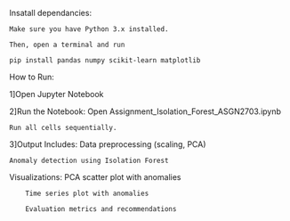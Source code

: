 Insatall dependancies:

	Make sure you have Python 3.x installed.

 	Then, open a terminal and run 
	
	pip install pandas numpy scikit-learn matplotlib
How to Run:

1]Open Jupyter Notebook

2]Run the Notebook:
	Open Assignment_Isolation_Forest_ASGN2703.ipynb
 
	Run all cells sequentially.

3]Output Includes:
	Data preprocessing (scaling, PCA)
 
	Anomaly detection using Isolation Forest

Visualizations:
		PCA scatter plot with anomalies

		Time series plot with anomalies

		Evaluation metrics and recommendations

	
